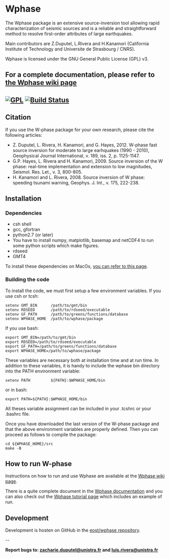 # Wphase 

The Wphase package is an extensive source-inversion tool allowing rapid characterization of seismic sources and is a reliable and straightforward method to resolve first-order attributes of large earthquakes.   

Main contributors are Z.Duputel, L.Rivera and H.Kanamori (California Institute of Technology and Universite de Strasbourg / CNRS).

Wphase is licensed under the GNU General Public License (GPL) v3.

For a complete documentation, please refer to [the Wphase wiki page](http://wphase.unistra.fr/wiki/doku.php/wphase)
--

[![GPL](https://www.gnu.org/graphics/gplv3-88x31.png)](https://www.gnu.org/licenses/gpl.html) 
[![Build Status](https://travis-ci.org/eost/wphase.svg?branch=master)](https://travis-ci.org/eost/wphase)
--

## Citation

If you use the W-phase package for your own research, please cite the following articles:

* Z. Duputel, L. Rivera, H. Kanamori, and G. Hayes, 2012. W-phase fast source inversion for moderate to large earhquakes (1990 - 2010), Geophysical Journal International, v. 189, iss. 2, p. 1125-1147.
* G.P. Hayes, L. Rivera   and H. Kanamori, 2009. Source inversion of the W phase: real-time implementation and extension to low magnitudes, Seismol. Res. Let., v. 3, 800-805.
* H. Kanamori and L. Rivera, 2008. Source inversion of W phase: speeding tsunami warning, Geophys. J. Int., v. 175, 222-238.

## Installation

### Dependencies
* csh shell
* gcc, gfortran
* python2.7 (or later)
* You have to install numpy, matplotlib, basemap and netCDF4 to run some python scripts which make figures.
* rdseed
* GMT4

To install these dependencies on MacOs, [you can refer to this page](http://wphase.unistra.fr/wiki/doku.php/wphase:macos).

### Building the code

To install the code, we must first setup a few environment variables. If you use csh or tcsh:

```
setenv GMT_BIN      /path/to/gmt/bin
setenv RDSEED       /path/to/rdseed/executable
setenv GF_PATH      /path/to/greens/functions/database
setenv WPHASE_HOME  /path/to/wphase/package
```

If you use bash:

```
export GMT_BIN=/path/to/gmt/bin
export RDSEED=/path/to/rdseed/executable
export GF_PATH=/path/to/greens/functions/database
export WPHASE_HOME=/path/to/wphase/package
```

These variables are necessary both at installation time and at run time. In addition to these variables, it is handy to include the wphase bin directory into the PATH environment variable:

```
setenv PATH         ${PATH}:$WPHASE_HOME/bin
```

or in bash:

```
export PATH=${PATH}:$WPHASE_HOME/bin
```

All theses variable assignment can be included in your .tcshrc or your .bashrc file.

Once you have downloaded the last version of the W-phase package and that the above environment variables are properly defined. Then you can proceed as follows to compile the package:

```
cd ${WPHASE_HOME}/src
make -B
```

## How to run W-phase

Instructions on how to run and use Wphase are available at the [Wphase wiki page](http://wphase.unistra.fr/wiki/doku.php/wphase). 

There is a quite complete document in the [Wphase documentation](http://wphase.unistra.fr/wiki/doku.php/wphase:documentation) and you can also check out the [Wphase tutorial page](http://wphase.unistra.fr/wiki/doku.php/wphase:tutorial) which includes an example of run.

## Development
Development is hosten on GitHub in the [eost/wphase repository](https://github.com/eost/wphase).

-- 

**Report bugs to: <zacharie.duputel@unistra.fr> and <luis.rivera@unistra.fr>**
